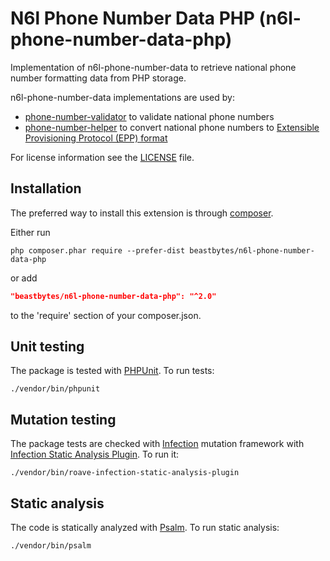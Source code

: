 # N6l Phone Number Data PHP (n6l-phone-number-data-php)
Implementation of n6l-phone-number-data to retrieve national phone number formatting data from PHP storage.

n6l-phone-number-data implementations are used by:
* [phone-number-validator](https://github.com/beastbytes/phone-number-validator) to validate national phone numbers
* [phone-number-helper](https://github.com/beastbytes/phone-number-helper) to convert national phone numbers to
  [Extensible Provisioning Protocol (EPP) format](https://www.rfc-editor.org/rfc/rfc4933.html#section-2.5)

For license information see the [LICENSE](LICENSE.md) file.

## Installation

The preferred way to install this extension is through [composer](http://getcomposer.org/download/).

Either run

```
php composer.phar require --prefer-dist beastbytes/n6l-phone-number-data-php
```

or add

```json
"beastbytes/n6l-phone-number-data-php": "^2.0"
```

to the 'require' section of your composer.json.


## Unit testing

The package is tested with [PHPUnit](https://phpunit.de/). To run tests:

```shell
./vendor/bin/phpunit
```

## Mutation testing

The package tests are checked with [Infection](https://infection.github.io/) mutation framework with
[Infection Static Analysis Plugin](https://github.com/Roave/infection-static-analysis-plugin). To run it:

```shell
./vendor/bin/roave-infection-static-analysis-plugin
```

## Static analysis

The code is statically analyzed with [Psalm](https://psalm.dev/). To run static analysis:

```shell
./vendor/bin/psalm
```

